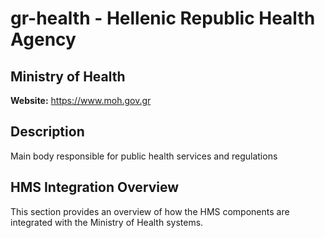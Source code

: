 # gr-health - Hellenic Republic Health Agency

## Ministry of Health

**Website:** https://www.moh.gov.gr

## Description

Main body responsible for public health services and regulations

## HMS Integration Overview

This section provides an overview of how the HMS components are integrated with the Ministry of Health systems.
